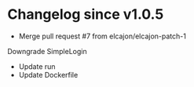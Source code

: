 # Changelog since v1.0.5
- Merge pull request #7 from elcajon/elcajon-patch-1

Downgrade SimpleLogin 
- Update run 
- Update Dockerfile 
